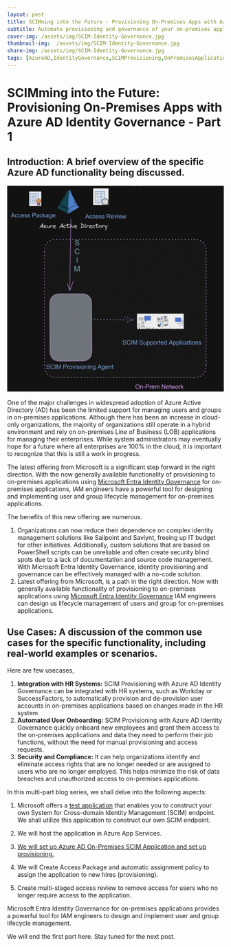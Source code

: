 ```yaml
---
layout: post
title: SCIMming into the Future - Provisioning On-Premises Apps with Azure AD Identity Governance - Part 1
subtitle: Automate provisioning and governance of your on-premises applications
cover-img: /assets/img/SCIM-Identity-Governance.jpg
thumbnail-img:  /assets/img/SCIM-Identity-Governance.jpg
share-img: /assets/img/SCIM-Identity-Governance.jpg
tags: [AzureAD,IdentityGovernance,SCIMProvisioning,OnPremisesApplications,MicrosoftEntra,UserManagement,HybridEnvironment]
---
```




# SCIMming into the Future: Provisioning On-Premises Apps with Azure AD Identity Governance - Part 1

## Introduction: A brief overview of the specific Azure AD functionality being discussed.

![Image for SCIM Provisioning](/assets/img/SCIM-Identity-Governance.jpg)

One of the major challenges in widespread adoption of Azure Active Directory (AD) has been the limited support for managing users and groups in on-premises applications. Although there has been an increase in cloud-only organizations, the majority of organizations still operate in a hybrid environment and rely on on-premises Line of Business (LOB) applications for managing their enterprises. While system administrators may eventually hope for a future where all enterprises are 100% in the cloud, it is important to recognize that this is still a work in progress. 

The latest offering from Microsoft is a significant step forward in the right direction. With the now generally available functionality of provisioning to on-premises applications using [Microsoft Entra Identity Governance](https://learn.microsoft.com/en-us/azure/active-directory/governance/identity-governance-overview) for on-premises applications, IAM engineers have a powerful tool for designing and implementing user and group lifecycle management for on-premises applications.

The benefits of this new offering are numerous.
 1. Organizations can now reduce their dependence on complex identity management solutions like Sailpoint and Saviynt, freeing up IT budget for other initiatives. Additionally, custom solutions that are based on PowerShell scripts can be unreliable and often create security blind spots due to a lack of documentation and source code management. With Microsoft Entra Identity Governance, identity provisioning and governance can be effectively managed with a no-code solution.
 2. Latest offering from Microsoft, is a path in the right direction. Now with generally available functionality  of provisioning to on-premises applications using [Microsoft Entra Identity Governance](https://learn.microsoft.com/en-us/azure/active-directory/governance/identity-governance-overview) IAM engineers can design us lifecycle management of users and group for  on-premises applications.



## Use Cases: A discussion of the common use cases for the specific functionality, including real-world examples or scenarios.

Here are few usecases,

1. **Integration with HR Systems:** SCIM Provisioning with Azure AD Identity Governance can be integrated with HR systems, such as Workday or SuccessFactors, to automatically provision and de-provision user accounts in on-premises applications based on changes made in the HR system.
2. **Automated User Onboarding:** SCIM Provisioning with Azure AD Identity Governance quickly onboard new employees and grant them access to the on-premises applications and data they need to perform their job functions, without the need for manual provisioning and access requests.
3. **Security and Compliance:**  It can help organizations identify and eliminate access rights that are no longer needed or are assigned to users who are no longer employed. This helps minimize the risk of data breaches and unauthorized access to on-premises applications.

In this multi-part blog series, we shall delve into the following aspects: 
1. Microsoft offers a [test application](https://aka.ms/scimreferencecode) that enables you to construct your own System for Cross-domain Identity Management (SCIM) endpoint. We shall utilize this application to construct our own SCIM endpoint. 

2. We will host the application in Azure App Services.

4. [We will set up Azure AD On-Premises SCIM Application and set up provisioning.](/2023-02-17-SCIMming-into-the-Future:-Provisioning-On-Premises-Apps-with-Azure-AD-Identity-Governance---Part-2.md)

5. We will Create Access Package and automatic assignment policy to assign the application to new hires (provisioning).

6. Create multi-staged access review to remove access for users who no longer require access to the application.


Microsoft Entra Identity Governance for on-premises applications provides a powerful tool for IAM engineers to design and implement user and group lifecycle management.

We will end the first part here. Stay tuned for the next post.
